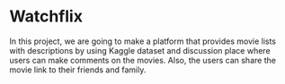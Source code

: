 # Watchflix
In this project, we are going to make a platform that provides movie lists with descriptions by using Kaggle dataset and discussion place where users can make comments on the movies. Also, the users can share the movie link to their friends and family.
